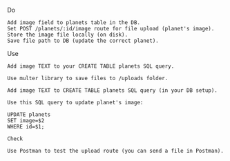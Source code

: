 Do

    Add image field to planets table in the DB.
    Set POST /planets/:id/image route for file upload (planet's image).
    Store the image file locally (on disk).
    Save file path to DB (update the correct planet).

Use

    Add image TEXT to your CREATE TABLE planets SQL query.

    Use multer library to save files to /uploads folder.

    Add image TEXT to CREATE TABLE planets SQL query (in your DB setup).

    Use this SQL query to update planet's image:

    UPDATE planets
    SET image=$2
    WHERE id=$1;

    Check

    Use Postman to test the upload route (you can send a file in Postman).


